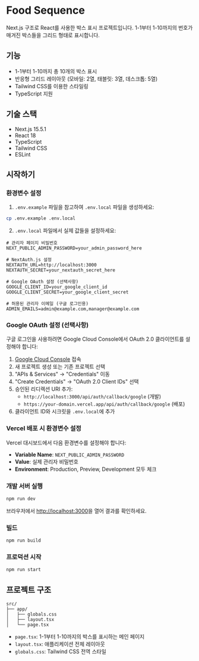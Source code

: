 # Food Sequence

Next.js 구조로 React를 사용한 박스 표시 프로젝트입니다. 1-1부터 1-10까지의 번호가 매겨진 박스들을 그리드 형태로 표시합니다.

## 기능

- 1-1부터 1-10까지 총 10개의 박스 표시
- 반응형 그리드 레이아웃 (모바일: 2열, 태블릿: 3열, 데스크톱: 5열)
- Tailwind CSS를 이용한 스타일링
- TypeScript 지원

## 기술 스택

- Next.js 15.5.1
- React 18
- TypeScript
- Tailwind CSS
- ESLint

## 시작하기

### 환경변수 설정

1. `.env.example` 파일을 참고하여 `.env.local` 파일을 생성하세요:
```bash
cp .env.example .env.local
```

2. `.env.local` 파일에서 실제 값들을 설정하세요:
```env
# 관리자 페이지 비밀번호
NEXT_PUBLIC_ADMIN_PASSWORD=your_admin_password_here

# NextAuth.js 설정
NEXTAUTH_URL=http://localhost:3000
NEXTAUTH_SECRET=your_nextauth_secret_here

# Google OAuth 설정 (선택사항)
GOOGLE_CLIENT_ID=your_google_client_id
GOOGLE_CLIENT_SECRET=your_google_client_secret

# 허용된 관리자 이메일 (구글 로그인용)
ADMIN_EMAILS=admin@example.com,manager@example.com
```

### Google OAuth 설정 (선택사항)

구글 로그인을 사용하려면 Google Cloud Console에서 OAuth 2.0 클라이언트를 설정해야 합니다:

1. [Google Cloud Console](https://console.cloud.google.com/) 접속
2. 새 프로젝트 생성 또는 기존 프로젝트 선택
3. "APIs & Services" → "Credentials" 이동
4. "Create Credentials" → "OAuth 2.0 Client IDs" 선택
5. 승인된 리디렉션 URI 추가:
   - `http://localhost:3000/api/auth/callback/google` (개발)
   - `https://your-domain.vercel.app/api/auth/callback/google` (배포)
6. 클라이언트 ID와 시크릿을 `.env.local`에 추가

### Vercel 배포 시 환경변수 설정

Vercel 대시보드에서 다음 환경변수를 설정해야 합니다:

- **Variable Name**: `NEXT_PUBLIC_ADMIN_PASSWORD`
- **Value**: 실제 관리자 비밀번호
- **Environment**: Production, Preview, Development 모두 체크

### 개발 서버 실행

```bash
npm run dev
```

브라우저에서 [http://localhost:3000](http://localhost:3000)을 열어 결과를 확인하세요.

### 빌드

```bash
npm run build
```

### 프로덕션 시작

```bash
npm run start
```

## 프로젝트 구조

```
src/
├── app/
│   ├── globals.css
│   ├── layout.tsx
│   └── page.tsx
```

- `page.tsx`: 1-1부터 1-10까지의 박스를 표시하는 메인 페이지
- `layout.tsx`: 애플리케이션 전체 레이아웃
- `globals.css`: Tailwind CSS 전역 스타일
